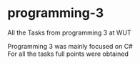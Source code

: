 # programming-3
All the Tasks from programming 3 at WUT

Programming 3 was mainly focused on C# </br>
For all the tasks full points were obtained
